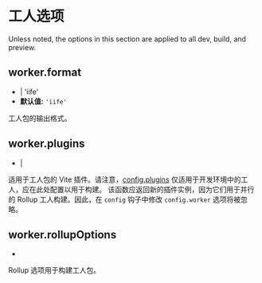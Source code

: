 # 工人选项

Unless noted, the options in this section are applied to all dev, build, and preview.

## worker.format

- | 'iife'
- **默认值:** `'iife'`

工人包的输出格式。

## worker.plugins

- |

适用于工人包的 Vite 插件。请注意，[config.plugins](./shared-options#plugins) 仅适用于开发环境中的工人，应在此处配置以用于构建。
该函数应返回新的插件实例，因为它们用于并行的 Rollup 工人构建。因此，在 `config` 钩子中修改 `config.worker` 选项将被忽略。

## worker.rollupOptions

-

Rollup 选项用于构建工人包。
